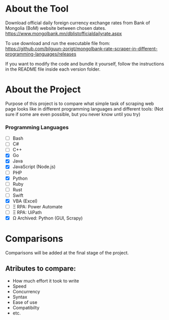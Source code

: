 # About the Tool
Download official daily foreign currency exchange rates from Bank of Mongolia (BoM) website between chosen dates. https://www.mongolbank.mn/dblistofficialdailyrate.aspx

To use download and run the executable file from: https://github.com/bilguun-zorigt/mongolbank-rate-scraper-in-different-programming-languages/releases

If you want to modify the code and bundle it yourself, follow the instructions in the README file inside each version folder.

# About the Project
Purpose of this project is to compare what simple task of scraping web page looks like in different programming languages and different tools: (Not sure if some are even possible, but you never know until you try)
### Programming Languages
- [ ] Bash
- [ ] C#
- [ ] C++
- [x] Go
- [x] Java
- [x] JavaScript (Node.js)
- [ ] PHP
- [x] Python
- [ ] Ruby
- [ ] Rust
- [ ] Swift
- [x] VBA (Excel)
- [ ] Ξ RPA: Power Automate
- [ ] Ξ RPA: UiPath
- [x] Ω Archived: Python (GUI, Scrapy)

# Comparisons
Comparisons will be added at the final stage of the project.

## Atributes to compare:
- How much effort it took to write
- Speed
- Concurrency
- Syntax
- Ease of use
- Compatibilty
- etc.
